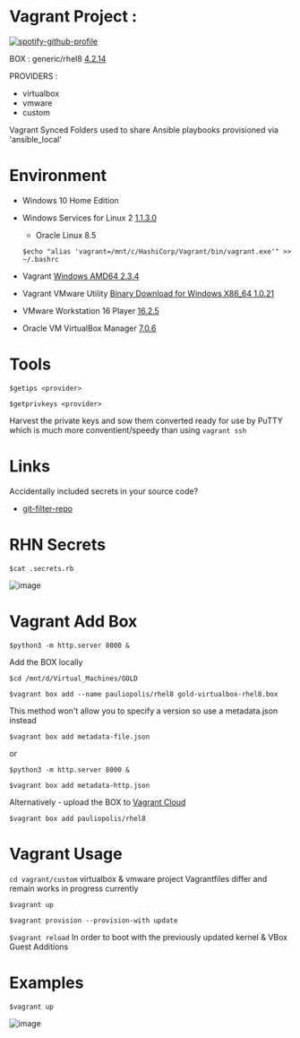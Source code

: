 # Vagrant Project : 

[![spotify-github-profile](https://spotify-github-profile.vercel.app/api/view?uid=1148941328&cover_image=true&theme=default&show_offline=false&background_color=121212&interchange=false&bar_color_cover=true)](https://spotify-github-profile.vercel.app/api/view?uid=1148941328&redirect=true)

BOX : generic/rhel8 [4.2.14](https://app.vagrantup.com/boxes/search)

PROVIDERS : 
* virtualbox
* vmware
* custom

Vagrant Synced Folders used to share Ansible playbooks provisioned via 'ansible_local'

# Environment
* Windows 10 Home Edition 
* Windows Services for Linux 2 [1.1.3.0](https://learn.microsoft.com/en-us/windows/wsl/install)
  * Oracle Linux 8.5
  
  
  ``$echo "alias 'vagrant=/mnt/c/HashiCorp/Vagrant/bin/vagrant.exe'" >> ~/.bashrc``
* Vagrant [Windows AMD64 2.3.4](https://releases.hashicorp.com/vagrant/2.3.4/vagrant_2.3.4_windows_amd64.msi)
* Vagrant VMware Utility [Binary Download for Windows X86_64 1.0.21](https://releases.hashicorp.com/vagrant-vmware-utility/1.0.21/vagrant-vmware-utility_1.0.21_x86_64.msi)
* VMware Workstation 16 Player [16.2.5](https://docs.vmware.com/en/VMware-Workstation-Player-for-Windows/16.0/com.vmware.player.win.using.doc/GUID-B8509247-258C-4B11-8637-5DABACEA4965.html)
* Oracle VM VirtualBox Manager [7.0.6](https://www.virtualbox.org/manual/ch01.html#intro-installing)

# Tools
``$getips <provider>``
  
``$getprivkeys <provider>``

Harvest the private keys and sow them converted ready for use by PuTTY which is much more conventient/speedy than using ``vagrant ssh``

# Links
Accidentally included secrets in your source code? 
* [git-filter-repo](https://github.com/newren/git-filter-repo)

# RHN Secrets
``$cat .secrets.rb``

![image](https://user-images.githubusercontent.com/14337141/226586884-51f173bd-2807-4c40-8d96-d1181dc58b91.png)

# Vagrant Add Box

``$python3 -m http.server 8000 &``

Add the BOX locally

``$cd /mnt/d/Virtual_Machines/GOLD`` 

``$vagrant box add --name pauliopolis/rhel8 gold-virtualbox-rhel8.box``

This method won't allow you to specify a version so use a metadata.json instead

``$vagrant box add metadata-file.json``

or


``$python3 -m http.server 8000 &``

``$vagrant box add metadata-http.json``


Alternatively - upload the BOX to [Vagrant Cloud](https://app.vagrantup.com/boxes/search)


``$vagrant box add pauliopolis/rhel8``

# Vagrant Usage

``cd vagrant/custom``
virtualbox & vmware project Vagrantfiles differ and remain works in progress currently

``$vagrant up``

``$vagrant provision --provision-with update``

``$vagrant reload`` In order to boot with the previously updated kernel & VBox Guest Additions

# Examples

``$vagrant up``

![image](https://user-images.githubusercontent.com/14337141/232779138-884808cf-692e-41a7-86f6-2ea9e9048040.png)
